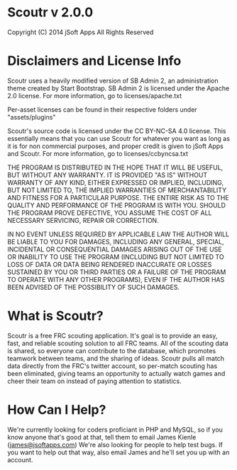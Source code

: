 Scoutr v 2.0.0
==============
Copyright (C) 2014 jSoft Apps All Rights Reserved

Disclaimers and License Info
============================
Scoutr uses a heavily modified version of SB Admin 2, an administration theme created by Start Bootstrap. SB Admin 2 is licensed under the Apache 2.0 license. For more information, go to licenses/apache.txt

Per-asset licenses can be found in their respective folders under "assets/plugins"

Scoutr's source code is licensed under the CC BY-NC-SA 4.0 license. This essentially means that you can use Scoutr for whatever you want as long as it is for non commercial purposes, and proper credit is given to jSoft Apps and Scoutr. For more information, go to licenses/ccbyncsa.txt

THE PROGRAM IS DISTRIBUTED IN THE HOPE THAT IT WILL BE USEFUL, BUT WITHOUT ANY WARRANTY. IT IS PROVIDED "AS IS" WITHOUT WARRANTY OF ANY KIND, EITHER EXPRESSED OR IMPLIED, INCLUDING, BUT NOT LIMITED TO, THE IMPLIED WARRANTIES OF MERCHANTABILITY AND FITNESS FOR A PARTICULAR PURPOSE. THE ENTIRE RISK AS TO THE QUALITY AND PERFORMANCE OF THE PROGRAM IS WITH YOU. SHOULD THE PROGRAM PROVE DEFECTIVE, YOU ASSUME THE COST OF ALL NECESSARY SERVICING, REPAIR OR CORRECTION.

IN NO EVENT UNLESS REQUIRED BY APPLICABLE LAW THE AUTHOR WILL BE LIABLE TO YOU FOR DAMAGES, INCLUDING ANY GENERAL, SPECIAL, INCIDENTAL OR CONSEQUENTIAL DAMAGES ARISING OUT OF THE USE OR INABILITY TO USE THE PROGRAM (INCLUDING BUT NOT LIMITED TO LOSS OF DATA OR DATA BEING RENDERED INACCURATE OR LOSSES SUSTAINED BY YOU OR THIRD PARTIES OR A FAILURE OF THE PROGRAM TO OPERATE WITH ANY OTHER PROGRAMS), EVEN IF THE AUTHOR HAS BEEN ADVISED OF THE POSSIBILITY OF SUCH DAMAGES.

What is Scoutr?
===============
Scoutr is a free FRC scouting application. It's goal is to provide an easy, fast, and reliable scouting solution to all FRC teams. All of the scouting data is shared, so everyone can contribute to the database, which promotes teamwork between teams, and the sharing of ideas. Scoutr pulls all match data directly from the FRC's twitter account, so per-match scouting has been eliminated, giving teams an opportunity to actually watch games and cheer their team on instead of paying attention to statistics.

How Can I Help?
===============
We're currently looking for coders proficiant in PHP and MySQL, so if you know anyone that's good at that, tell them to email James Kienle (james@jsoftapps.com)
We're also looking for people to help test bugs. If you want to help out that way, also email James and he'll set you up with an account.

